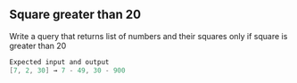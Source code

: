 <h2>Square greater than 20</h2>

<p>Write a query that returns list of numbers and their squares only if square is greater than 20</p>

```c#
Expected input and output
[7, 2, 30] → 7 - 49, 30 - 900
```